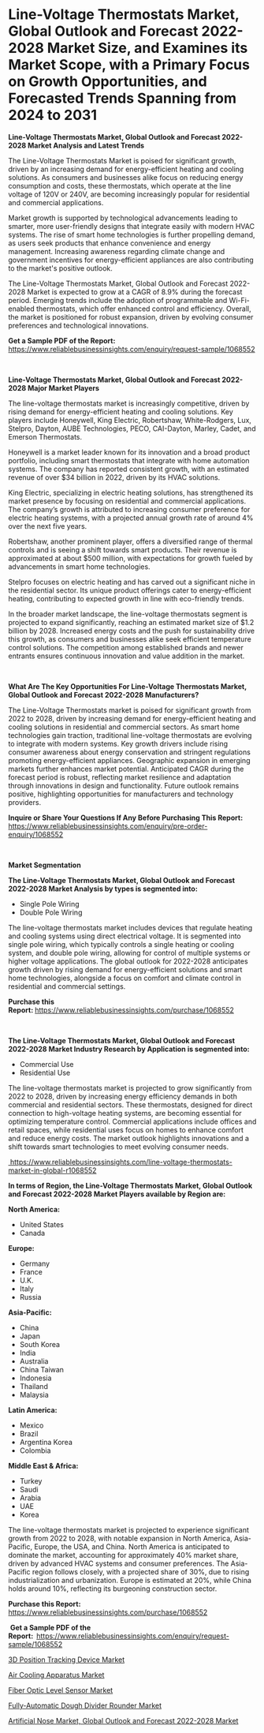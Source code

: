 <p><h1>Line-Voltage Thermostats Market, Global Outlook and Forecast 2022-2028 Market Size, and Examines its Market Scope, with a Primary Focus on Growth Opportunities, and Forecasted Trends Spanning from 2024 to 2031</h1></p><p><strong>Line-Voltage Thermostats Market, Global Outlook and Forecast 2022-2028 Market Analysis and Latest Trends</strong></p>
<p><p>The Line-Voltage Thermostats Market is poised for significant growth, driven by an increasing demand for energy-efficient heating and cooling solutions. As consumers and businesses alike focus on reducing energy consumption and costs, these thermostats, which operate at the line voltage of 120V or 240V, are becoming increasingly popular for residential and commercial applications.</p><p>Market growth is supported by technological advancements leading to smarter, more user-friendly designs that integrate easily with modern HVAC systems. The rise of smart home technologies is further propelling demand, as users seek products that enhance convenience and energy management. Increasing awareness regarding climate change and government incentives for energy-efficient appliances are also contributing to the market's positive outlook.</p><p>The Line-Voltage Thermostats Market, Global Outlook and Forecast 2022-2028 Market is expected to grow at a CAGR of 8.9% during the forecast period. Emerging trends include the adoption of programmable and Wi-Fi-enabled thermostats, which offer enhanced control and efficiency. Overall, the market is positioned for robust expansion, driven by evolving consumer preferences and technological innovations.</p></p>
<p><strong>Get a Sample PDF of the Report:&nbsp;</strong> <a href="https://www.reliablebusinessinsights.com/enquiry/request-sample/1068552">https://www.reliablebusinessinsights.com/enquiry/request-sample/1068552</a></p>
<p>&nbsp;</p>
<p><strong>Line-Voltage Thermostats Market, Global Outlook and Forecast 2022-2028 Major Market Players</strong></p>
<p><p>The line-voltage thermostats market is increasingly competitive, driven by rising demand for energy-efficient heating and cooling solutions. Key players include Honeywell, King Electric, Robertshaw, White-Rodgers, Lux, Stelpro, Dayton, AUBE Technologies, PECO, CAI-Dayton, Marley, Cadet, and Emerson Thermostats. </p><p>Honeywell is a market leader known for its innovation and a broad product portfolio, including smart thermostats that integrate with home automation systems. The company has reported consistent growth, with an estimated revenue of over $34 billion in 2022, driven by its HVAC solutions.</p><p>King Electric, specializing in electric heating solutions, has strengthened its market presence by focusing on residential and commercial applications. The company’s growth is attributed to increasing consumer preference for electric heating systems, with a projected annual growth rate of around 4% over the next five years.</p><p>Robertshaw, another prominent player, offers a diversified range of thermal controls and is seeing a shift towards smart products. Their revenue is approximated at about $500 million, with expectations for growth fueled by advancements in smart home technologies.</p><p>Stelpro focuses on electric heating and has carved out a significant niche in the residential sector. Its unique product offerings cater to energy-efficient heating, contributing to expected growth in line with eco-friendly trends.</p><p>In the broader market landscape, the line-voltage thermostats segment is projected to expand significantly, reaching an estimated market size of $1.2 billion by 2028. Increased energy costs and the push for sustainability drive this growth, as consumers and businesses alike seek efficient temperature control solutions. The competition among established brands and newer entrants ensures continuous innovation and value addition in the market.</p></p>
<p>&nbsp;</p>
<p><strong>What Are The Key Opportunities For Line-Voltage Thermostats Market, Global Outlook and Forecast 2022-2028 Manufacturers?</strong></p>
<p><p>The Line-Voltage Thermostats market is poised for significant growth from 2022 to 2028, driven by increasing demand for energy-efficient heating and cooling solutions in residential and commercial sectors. As smart home technologies gain traction, traditional line-voltage thermostats are evolving to integrate with modern systems. Key growth drivers include rising consumer awareness about energy conservation and stringent regulations promoting energy-efficient appliances. Geographic expansion in emerging markets further enhances market potential. Anticipated CAGR during the forecast period is robust, reflecting market resilience and adaptation through innovations in design and functionality. Future outlook remains positive, highlighting opportunities for manufacturers and technology providers.</p></p>
<p><strong>Inquire or Share Your Questions If Any Before Purchasing This Report:</strong> <a href="https://www.reliablebusinessinsights.com/enquiry/pre-order-enquiry/1068552">https://www.reliablebusinessinsights.com/enquiry/pre-order-enquiry/1068552</a></p>
<p>&nbsp;</p>
<p><strong>Market Segmentation</strong></p>
<p><strong>The Line-Voltage Thermostats Market, Global Outlook and Forecast 2022-2028 Market Analysis by types is segmented into:</strong></p>
<p><ul><li>Single Pole Wiring</li><li>Double Pole Wiring</li></ul></p>
<p><p>The line-voltage thermostats market includes devices that regulate heating and cooling systems using direct electrical voltage. It is segmented into single pole wiring, which typically controls a single heating or cooling system, and double pole wiring, allowing for control of multiple systems or higher voltage applications. The global outlook for 2022-2028 anticipates growth driven by rising demand for energy-efficient solutions and smart home technologies, alongside a focus on comfort and climate control in residential and commercial settings.</p></p>
<p><strong>Purchase this Report:&nbsp;</strong><a href="https://www.reliablebusinessinsights.com/purchase/1068552">https://www.reliablebusinessinsights.com/purchase/1068552</a></p>
<p>&nbsp;</p>
<p><strong>The Line-Voltage Thermostats Market, Global Outlook and Forecast 2022-2028 Market Industry Research by Application is segmented into:</strong></p>
<p><ul><li>Commercial Use</li><li>Residential Use</li></ul></p>
<p><p>The line-voltage thermostats market is projected to grow significantly from 2022 to 2028, driven by increasing energy efficiency demands in both commercial and residential sectors. These thermostats, designed for direct connection to high-voltage heating systems, are becoming essential for optimizing temperature control. Commercial applications include offices and retail spaces, while residential uses focus on homes to enhance comfort and reduce energy costs. The market outlook highlights innovations and a shift towards smart technologies to meet evolving consumer needs.</p></p>
<p><a href="https://www.reliablebusinessinsights.com/line-voltage-thermostats-market-in-global-r1068552">&nbsp;https://www.reliablebusinessinsights.com/line-voltage-thermostats-market-in-global-r1068552</a></p>
<p><strong>In terms of Region, the Line-Voltage Thermostats Market, Global Outlook and Forecast 2022-2028 Market Players available by Region are:</strong></p>
<p>
    <p> <strong> North America: </strong>
        <ul>
            <li>United States</li>
            <li>Canada</li>
        </ul>
        </p> 
    <p> <strong> Europe: </strong>
        <ul>
            <li>Germany</li>
            <li>France</li>
            <li>U.K.</li>
            <li>Italy</li>
            <li>Russia</li>
        </ul>
        </p> 
    <p> <strong> Asia-Pacific: </strong>
        <ul>
            <li>China</li>
            <li>Japan</li>
            <li>South Korea</li>
            <li>India</li>
            <li>Australia</li>
            <li>China Taiwan</li>
            <li>Indonesia</li>
            <li>Thailand</li>
            <li>Malaysia</li>
        </ul>
        </p> 
    <p> <strong> Latin America: </strong>
        <ul>
            <li>Mexico</li>
            <li>Brazil</li>
            <li>Argentina Korea</li>
            <li>Colombia</li>
        </ul>
        </p> 
    <p> <strong> Middle East & Africa: </strong>
        <ul>
            <li>Turkey</li>
            <li>Saudi</li>
            <li>Arabia</li>
            <li>UAE</li>
            <li>Korea</li>
        </ul>
    </p>
    </p>
<p><p>The line-voltage thermostats market is projected to experience significant growth from 2022 to 2028, with notable expansion in North America, Asia-Pacific, Europe, the USA, and China. North America is anticipated to dominate the market, accounting for approximately 40% market share, driven by advanced HVAC systems and consumer preferences. The Asia-Pacific region follows closely, with a projected share of 30%, due to rising industrialization and urbanization. Europe is estimated at 20%, while China holds around 10%, reflecting its burgeoning construction sector.</p></p>
<p><strong>Purchase this Report: </strong><a href="https://www.reliablebusinessinsights.com/purchase/1068552">https://www.reliablebusinessinsights.com/purchase/1068552</a></p>
<p>&nbsp;<strong>Get a Sample PDF of the Report:&nbsp;&nbsp;</strong><a href="https://www.reliablebusinessinsights.com/enquiry/request-sample/1068552">https://www.reliablebusinessinsights.com/enquiry/request-sample/1068552</a></p>
<p><strong></strong></p>
<p><p><a href="https://medium.com/@chadlabadie2023/global-3d-position-tracking-device-market-exploring-market-share-market-trends-and-future-growth-61c1198cc65b">3D Position Tracking Device Market</a></p><p><a href="https://issuu.com/reportprime-2/docs/air-cooling-apparatus-market-size-2_f5051bfbffbcf9">Air Cooling Apparatus Market</a></p><p><a href="https://www.linkedin.com/pulse/fiber-optic-level-sensor-market-research-report-forecast-0trbc?trackingId=9UZ8J0KTR7iGOlb54nvAbg%3D%3D">Fiber Optic Level Sensor Market</a></p><p><a href="https://medium.com/@chadlabadie2023/global-fully-automatic-dough-divider-rounder-market-size-is-expected-to-reach-at-a-cagr-of-10-6-036e65222084">Fully-Automatic Dough Divider Rounder Market</a></p><p><a href="https://github.com/kaiserrayhan25/Market-Research-Report-List-2/blob/main/artificial-nose-market-global-outlook-and-forecast-2022-2028-market.md">Artificial Nose Market, Global Outlook and Forecast 2022-2028 Market</a></p></p>